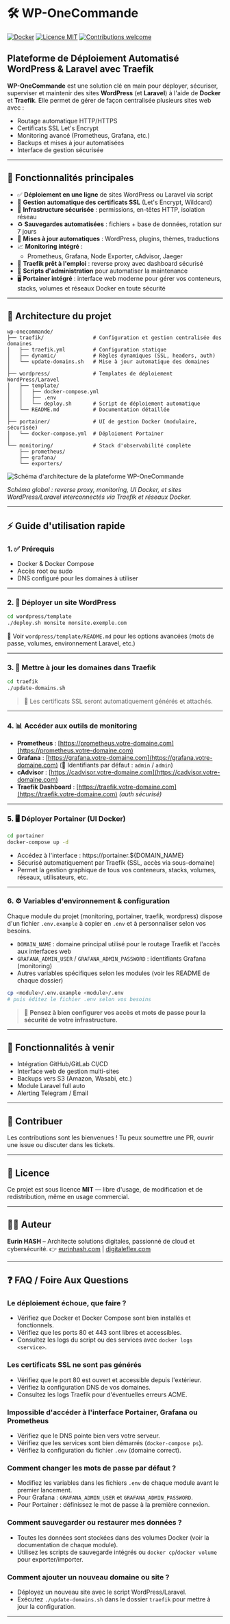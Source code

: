 # 🛠️ WP-OneCommande

[![Docker](https://img.shields.io/badge/docker-ready-blue?logo=docker)](https://www.docker.com/)
[![Licence MIT](https://img.shields.io/badge/licence-MIT-green)](./LICENSE)
[![Contributions welcome](https://img.shields.io/badge/contributions-welcome-brightgreen)](../../)

## Plateforme de Déploiement Automatisé WordPress & Laravel avec Traefik

**WP-OneCommande** est une solution clé en main pour déployer, sécuriser, superviser et maintenir des sites **WordPress** (et **Laravel**) à l'aide de **Docker** et **Traefik**.
Elle permet de gérer de façon centralisée plusieurs sites web avec :

* Routage automatique HTTP/HTTPS
* Certificats SSL Let's Encrypt
* Monitoring avancé (Prometheus, Grafana, etc.)
* Backups et mises à jour automatisées
* Interface de gestion sécurisée

---

## 🚀 Fonctionnalités principales

* ✅ **Déploiement en une ligne** de sites WordPress ou Laravel via script
* 🔐 **Gestion automatique des certificats SSL** (Let's Encrypt, Wildcard)
* 🧱 **Infrastructure sécurisée** : permissions, en-têtes HTTP, isolation réseau
* ♻️ **Sauvegardes automatisées** : fichiers + base de données, rotation sur 7 jours
* 🔄 **Mises à jour automatiques** : WordPress, plugins, thèmes, traductions
* 📈 **Monitoring intégré** :
  * Prometheus, Grafana, Node Exporter, cAdvisor, Jaeger
* 🔧 **Traefik prêt à l'emploi** : reverse proxy avec dashboard sécurisé
* 🔧 **Scripts d'administration** pour automatiser la maintenance
* 🖥️ **Portainer intégré** : interface web moderne pour gérer vos conteneurs, stacks, volumes et réseaux Docker en toute sécurité

---

## 🧱 Architecture du projet

```
wp-onecommande/
├── traefik/                # Configuration et gestion centralisée des domaines
│   ├── traefik.yml         # Configuration statique
│   ├── dynamic/            # Règles dynamiques (SSL, headers, auth)
│   └── update-domains.sh   # Mise à jour automatique des domaines
│
├── wordpress/              # Templates de déploiement WordPress/Laravel
│   ├── template/           
│   │   ├── docker-compose.yml
│   │   ├── .env
│   │   └── deploy.sh       # Script de déploiement automatique
│   └── README.md           # Documentation détaillée
│
├── portainer/              # UI de gestion Docker (modulaire, sécurisée)
│   └── docker-compose.yml  # Déploiement Portainer
│
└── monitoring/             # Stack d'observabilité complète
    ├── prometheus/
    ├── grafana/
    └── exporters/
```

![Schéma d'architecture de la plateforme WP-OneCommande](architecture.png)

*Schéma global : reverse proxy, monitoring, UI Docker, et sites WordPress/Laravel interconnectés via Traefik et réseaux Docker.*

---

## ⚡ Guide d'utilisation rapide

### 1. ✅ Prérequis

* Docker & Docker Compose
* Accès root ou sudo
* DNS configuré pour les domaines à utiliser

---

### 2. 🚀 Déployer un site WordPress

```bash
cd wordpress/template
./deploy.sh monsite monsite.exemple.com
```

📘 Voir `wordpress/template/README.md` pour les options avancées (mots de passe, volumes, environnement Laravel, etc.)

---

### 3. 🔄 Mettre à jour les domaines dans Traefik

```bash
cd traefik
./update-domains.sh
```

> 🔐 Les certificats SSL seront automatiquement générés et attachés.

---

### 4. 📊 Accéder aux outils de monitoring

* **Prometheus** : [https://prometheus.votre-domaine.com](https://prometheus.votre-domaine.com)
* **Grafana** : [https://grafana.votre-domaine.com](https://grafana.votre-domaine.com)  (📂 Identifiants par défaut : `admin` / `admin`)
* **cAdvisor** : [https://cadvisor.votre-domaine.com](https://cadvisor.votre-domaine.com)
* **Traefik Dashboard** : [https://traefik.votre-domaine.com](https://traefik.votre-domaine.com) *(auth sécurisé)*

---

### 5. 🖥️ Déployer Portainer (UI Docker)

```bash
cd portainer
docker-compose up -d
```

- Accédez à l'interface : https://portainer.${DOMAIN_NAME}
- Sécurisé automatiquement par Traefik (SSL, accès via sous-domaine)
- Permet la gestion graphique de tous vos conteneurs, stacks, volumes, réseaux, utilisateurs, etc.

---

### 6. ⚙️ Variables d'environnement & configuration

Chaque module du projet (monitoring, portainer, traefik, wordpress) dispose d'un fichier `.env.example` à copier en `.env` et à personnaliser selon vos besoins.

- `DOMAIN_NAME` : domaine principal utilisé pour le routage Traefik et l'accès aux interfaces web
- `GRAFANA_ADMIN_USER` / `GRAFANA_ADMIN_PASSWORD` : identifiants Grafana (monitoring)
- Autres variables spécifiques selon les modules (voir les README de chaque dossier)

```bash
cp <module>/.env.example <module>/.env
# puis éditez le fichier .env selon vos besoins
```

> 🔑 **Pensez à bien configurer vos accès et mots de passe pour la sécurité de votre infrastructure.**

---

## 🧩 Fonctionnalités à venir

* Intégration GitHub/GitLab CI/CD
* Interface web de gestion multi-sites
* Backups vers S3 (Amazon, Wasabi, etc.)
* Module Laravel full auto
* Alerting Telegram / Email

---

## 🤝 Contribuer

Les contributions sont les bienvenues !
Tu peux soumettre une PR, ouvrir une issue ou discuter dans les tickets.

---

## 📄 Licence

Ce projet est sous licence **MIT** — libre d'usage, de modification et de redistribution, même en usage commercial.

---

## 👨‍💻 Auteur

**Eurin HASH** – Architecte solutions digitales, passionné de cloud et cybersécurité.
👉 [eurinhash.com](https://eurinhash.com) | [digitaleflex.com](https://digitaleflex.com)

---

## ❓ FAQ / Foire Aux Questions

### Le déploiement échoue, que faire ?
- Vérifiez que Docker et Docker Compose sont bien installés et fonctionnels.
- Vérifiez que les ports 80 et 443 sont libres et accessibles.
- Consultez les logs du script ou des services avec `docker logs <service>`.

### Les certificats SSL ne sont pas générés
- Vérifiez que le port 80 est ouvert et accessible depuis l'extérieur.
- Vérifiez la configuration DNS de vos domaines.
- Consultez les logs Traefik pour d'éventuelles erreurs ACME.

### Impossible d'accéder à l'interface Portainer, Grafana ou Prometheus
- Vérifiez que le DNS pointe bien vers votre serveur.
- Vérifiez que les services sont bien démarrés (`docker-compose ps`).
- Vérifiez la configuration du fichier `.env` (domaine correct).

### Comment changer les mots de passe par défaut ?
- Modifiez les variables dans les fichiers `.env` de chaque module avant le premier lancement.
- Pour Grafana : `GRAFANA_ADMIN_USER` et `GRAFANA_ADMIN_PASSWORD`.
- Pour Portainer : définissez le mot de passe à la première connexion.

### Comment sauvegarder ou restaurer mes données ?
- Toutes les données sont stockées dans des volumes Docker (voir la documentation de chaque module).
- Utilisez les scripts de sauvegarde intégrés ou `docker cp`/`docker volume` pour exporter/importer.

### Comment ajouter un nouveau domaine ou site ?
- Déployez un nouveau site avec le script WordPress/Laravel.
- Exécutez `./update-domains.sh` dans le dossier `traefik` pour mettre à jour la configuration.

--- 